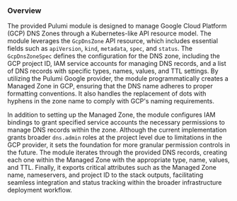 ### Overview

The provided Pulumi module is designed to manage Google Cloud Platform (GCP) DNS Zones through a Kubernetes-like API resource model. The module leverages the `GcpDnsZone` API resource, which includes essential fields such as `apiVersion`, `kind`, `metadata`, `spec`, and `status`. The `GcpDnsZoneSpec` defines the configuration for the DNS zone, including the GCP project ID, IAM service accounts for managing DNS records, and a list of DNS records with specific types, names, values, and TTL settings. By utilizing the Pulumi Google provider, the module programmatically creates a Managed Zone in GCP, ensuring that the DNS name adheres to proper formatting conventions. It also handles the replacement of dots with hyphens in the zone name to comply with GCP's naming requirements.

In addition to setting up the Managed Zone, the module configures IAM bindings to grant specified service accounts the necessary permissions to manage DNS records within the zone. Although the current implementation grants broader `dns.admin` roles at the project level due to limitations in the GCP provider, it sets the foundation for more granular permission controls in the future. The module iterates through the provided DNS records, creating each one within the Managed Zone with the appropriate type, name, values, and TTL. Finally, it exports critical attributes such as the Managed Zone name, nameservers, and project ID to the stack outputs, facilitating seamless integration and status tracking within the broader infrastructure deployment workflow.
